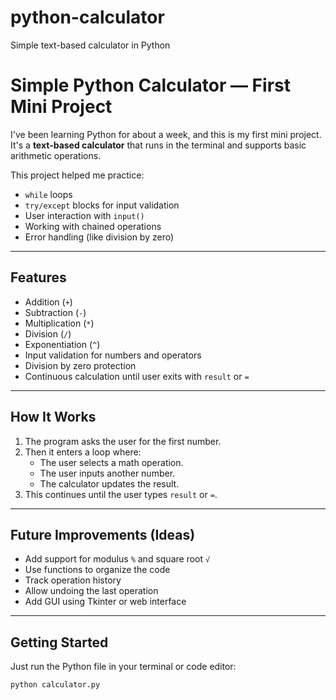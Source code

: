 # python-calculator
Simple text-based  calculator in Python
# Simple Python Calculator — First Mini Project

I've been learning Python for about a week, and this is my first mini project. It's a **text-based calculator** that runs in the terminal and supports basic arithmetic operations.

This project helped me practice:
- `while` loops
- `try/except` blocks for input validation
- User interaction with `input()`
- Working with chained operations
- Error handling (like division by zero)

---

## Features

- Addition (`+`)
- Subtraction (`-`)
- Multiplication (`*`)
- Division (`/`)
- Exponentiation (`^`)
- Input validation for numbers and operators
- Division by zero protection
- Continuous calculation until user exits with `result` or `=`

---

## How It Works

1. The program asks the user for the first number.
2. Then it enters a loop where:
   - The user selects a math operation.
   - The user inputs another number.
   - The calculator updates the result.
3. This continues until the user types `result` or `=`.

---

## Future Improvements (Ideas)

- Add support for modulus `%` and square root `√`
- Use functions to organize the code
- Track operation history
- Allow undoing the last operation
- Add GUI using Tkinter or web interface

---

## Getting Started

Just run the Python file in your terminal or code editor:

```bash
python calculator.py
